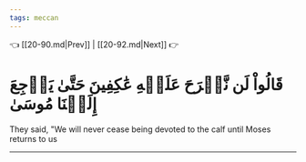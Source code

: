 ```yaml
---
tags: meccan
---
```


👈 [[20-90.md|Prev]] | [[20-92.md|Next]] 👉

# قَالُواْ لَن نَّبۡرَحَ عَلَيۡهِ عَٰكِفِينَ حَتَّىٰ يَرۡجِعَ إِلَيۡنَا مُوسَىٰ

They said, "We will never cease being devoted to the calf until Moses returns to us

---

